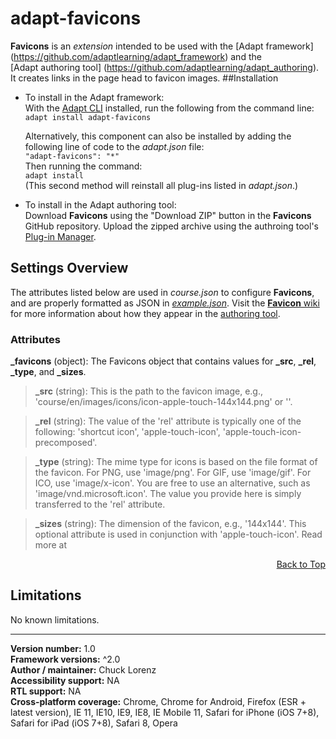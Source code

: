 # adapt-favicons  
    
**Favicons** is an *extension* intended to be used with the [Adapt framework] (https://github.com/adaptlearning/adapt_framework) and the   
[Adapt authoring tool] (https://github.com/adaptlearning/adapt_authoring). It creates links in the page head to favicon images. 
##Installation

* To install in the Adapt framework:  
With the [Adapt CLI](https://github.com/adaptlearning/adapt-cli) installed, run the following from the command line:  
`adapt install adapt-favicons`

    Alternatively, this component can also be installed by adding the following line of code to the *adapt.json* file:  
    `"adapt-favicons": "*"`  
    Then running the command:  
    `adapt install`  
    (This second method will reinstall all plug-ins listed in *adapt.json*.)  

* To install in the Adapt authoring tool:  
Download **Favicons** using the "Download ZIP" button in the **Favicons** GitHub repository. Upload the zipped archive using the authroing tool's [Plug-in Manager](https://github.com/adaptlearning/adapt_authoring/wiki/Plugin-Manager).  

## Settings Overview

The attributes listed below are used in *course.json* to configure **Favicons**, and are properly formatted as JSON in [*example.json*](https://github.com/chucklorenz/adapt-favicons/blob/master/example.json). Visit the [**Favicon** wiki](https://github.com/chucklorenz/adapt-favicons/wiki) for more information about how they appear in the [authoring tool](https://github.com/adaptlearning/adapt_authoring/wiki). 

### Attributes

**_favicons** (object): The Favicons object that contains values for **_src**, **_rel**, **_type**,  and **_sizes**.  

>**_src** (string): This is the path to the favicon image, e.g., 'course/en/images/icons/icon-apple-touch-144x144.png' or ''.  

>**_rel** (string): The value of the 'rel' attribute is typically one of the following: 'shortcut icon', 'apple-touch-icon', 'apple-touch-icon-precomposed'.  

>**_type** (string):  The mime type for icons is based on the file format of the favicon. For PNG, use 'image/png'. For GIF, use 'image/gif'. For ICO, use 'image/x-icon'. You are free to use an alternative, such as 'image/vnd.microsoft.icon'. The value you provide here is simply transferred to the 'rel' attribute.

>**_sizes** (string): The dimension of the favicon, e.g., '144x144'. This optional attribute is used in conjunction with 'apple-touch-icon'. Read more at

<div float align=right><a href="#top">Back to Top</a></div>

## Limitations
 
No known limitations.  

----------------------------
**Version number:**  1.0  
**Framework versions:** ^2.0      
**Author / maintainer:** Chuck Lorenz  
**Accessibility support:** NA   
**RTL support:** NA  
**Cross-platform coverage:** Chrome, Chrome for Android, Firefox (ESR + latest version), IE 11, IE10, IE9, IE8, IE Mobile 11, Safari for iPhone (iOS 7+8), Safari for iPad (iOS 7+8), Safari 8, Opera    

